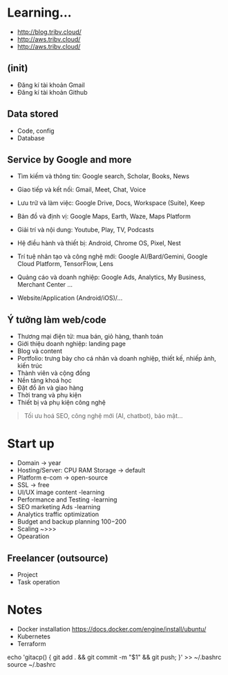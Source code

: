 # Learning...

* http://blog.tribv.cloud/
* http://aws.tribv.cloud/
* http://aws.tribv.cloud/

## (init)
- Đăng kí tài khoản Gmail
- Đăng kí tài khoản Github

## Data stored
- Code, config
- Database

## Service by Google and more
- Tìm kiếm và thông tin: Google search, Scholar, Books, News
- Giao tiếp và kết nối: Gmail, Meet, Chat, Voice
- Lưu trữ và làm việc: Google Drive, Docs, Workspace (Suite), Keep
- Bản đồ và định vị: Google Maps, Earth, Waze, Maps Platform
- Giải trí và nội dung: Youtube, Play, TV, Podcasts
- Hệ điều hành và thiết bị: Android, Chrome OS, Pixel, Nest
- Trí tuệ nhân tạo và công nghệ mới: Google AI/Bard/Gemini, Google Cloud Platform, TensorFlow, Lens
- Quảng cáo và doanh nghiệp: Google Ads, Analytics, My Business, Merchant Center
...

- Website/Application (Android/iOS)/...

## Ý tưởng làm web/code
- Thương mại điện tử: mua bán, giỏ hàng, thanh toán
- Giới thiệu doanh nghiệp: landing page
- Blog và content
- Portfolio: trưng bày cho cá nhân và doanh nghiệp, thiết kế, nhiếp ảnh, kiến trúc
- Thành viên và cộng đồng
- Nền tảng khoá học
- Đặt đồ ăn và giao hàng
- Thời trang và phụ kiện
- Thiết bị và phụ kiện công nghệ

> Tối ưu hoá SEO, công nghệ mới (AI, chatbot), bảo mật...

# Start up
- Domain -> year
- Hosting/Server: CPU RAM Storage -> default
- Platform e-com -> open-source
- SSL -> free
- UI/UX image content -learning
- Performance and Testing -learning
- SEO marketing Ads -learning
- Analytics traffic optimization
- Budget and backup planning $100-$200
- Scaling ~>>>
- Opearation

## Freelancer (outsource)
- Project
- Task operation

# Notes

- Docker installation https://docs.docker.com/engine/install/ubuntu/
- Kubernetes
- Terraform

echo 'gitacp() { git add . && git commit -m "$1" && git push; }' >> ~/.bashrc
source ~/.bashrc